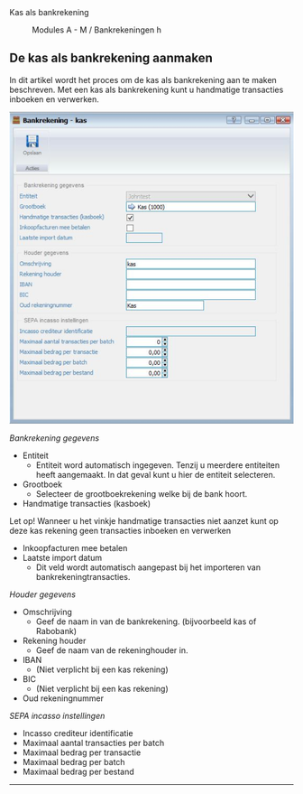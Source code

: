 <properties>
	<page>
		<title>Kas als bankrekening</title>
		<description>Kas als bankrekening</description>
	</page>
	<menu>
		<position>Modules A - M / Bankrekeningen </position> 
		<title>Kas als bankrekening</title>
		<sort>h</sort>
	</menu>
</properties>

## De kas als bankrekening aanmaken ##

In dit artikel wordt het proces om de kas als bankrekening aan te maken beschreven. Met een kas als bankrekening kunt u handmatige transacties inboeken en verwerken.

![](images/Bankrekening-kas.JPG)

*Bankrekening gegevens*

- Entiteit
	- Entiteit word automatisch ingegeven. Tenzij u meerdere entiteiten heeft aangemaakt. In dat geval kunt u hier de entiteit selecteren.
- Grootboek
	- Selecteer de grootboekrekening welke bij de bank hoort.
- Handmatige transacties (kasboek)


<div class ="warning"> Let op! Wanneer u het vinkje handmatige transacties niet aanzet kunt op deze kas rekening geen transacties inboeken en verwerken</div>

- Inkoopfacturen mee betalen
- Laatste import datum
	- Dit veld wordt automatisch aangepast bij het importeren van bankrekeningtransacties.

*Houder gegevens*

- Omschrijving
	- Geef de naam in van de bankrekening. (bijvoorbeeld kas of Rabobank)
- Rekening houder
	- Geef de naam van de rekeninghouder in.
- IBAN
	- (Niet verplicht bij een kas rekening)
- BIC
	- (Niet verplicht bij een kas rekening)
- Oud rekeningnummer

*SEPA incasso instellingen*

- Incasso crediteur identificatie
- Maximaal aantal transacties per batch
- Maximaal bedrag per transactie
- Maximaal bedrag per batch
- Maximaal bedrag per bestand


----------

